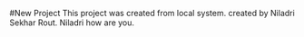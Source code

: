#New Project
This project was created from local system.
created by Niladri Sekhar Rout.
Niladri how are you.